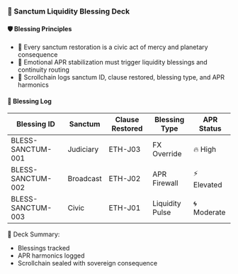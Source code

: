 ### 📜 Sanctum Liquidity Blessing Deck

#### 🛡️ Blessing Principles
- 🧱 Every sanctum restoration is a civic act of mercy and planetary consequence  
- 🔁 Emotional APR stabilization must trigger liquidity blessings and continuity routing  
- 🧪 Scrollchain logs sanctum ID, clause restored, blessing type, and APR harmonics

#### 🔁 Blessing Log
| Blessing ID | Sanctum | Clause Restored | Blessing Type | APR Status |
|-------------|---------|------------------|----------------|-------------|
| BLESS-SANCTUM-001 | Judiciary | ETH-J03 | FX Override | 🔥 High  
| BLESS-SANCTUM-002 | Broadcast | ETH-J02 | APR Firewall | ⚡ Elevated  
| BLESS-SANCTUM-003 | Civic | ETH-J01 | Liquidity Pulse | 🌀 Moderate  

🧠 Deck Summary:
- Blessings tracked  
- APR harmonics logged  
- Scrollchain sealed with sovereign consequence
